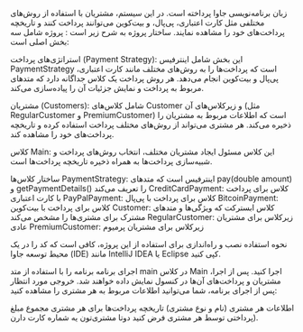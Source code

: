 زبان برنامه‌نویسی جاوا پرداخته است. در این سیستم، مشتریان با استفاده از روش‌های مختلفی مثل کارت اعتباری، پی‌پال، و بیت‌کوین می‌توانند پرداخت کنند و تاریخچه پرداخت‌های خود را مشاهده نمایند.
ساختار پروژه به شرح زیر است :
پروژه شامل سه بخش اصلی است:

استراتژی‌های پرداخت (Payment Strategy):
این بخش شامل اینترفیس PaymentStrategy است که پرداخت‌ها را به روش‌های مختلف مانند کارت اعتباری، پی‌پال و بیت‌کوین انجام می‌دهد.
هر روش پرداخت یک کلاس جداگانه دارد که متدهای مربوط به پرداخت و نمایش جزئیات آن را پیاده‌سازی می‌کند.

مشتریان (Customers):
شامل کلاس‌های Customer و زیرکلاس‌های آن (مثل RegularCustomer و PremiumCustomer) است که اطلاعات مربوط به مشتریان را ذخیره می‌کند.
هر مشتری می‌تواند از روش‌های مختلف پرداخت استفاده کرده و تاریخچه پرداخت‌های خود را مشاهده کند.

کلاس Main:
این کلاس مسئول ایجاد مشتریان مختلف، انتخاب روش‌های پرداخت و شبیه‌سازی پرداخت‌ها به همراه ذخیره تاریخچه پرداخت‌ها است.

ساختار کلاس‌ها
PaymentStrategy: اینترفیس است که متدهای pay(double amount) و getPaymentDetails() را تعریف می‌کند
CreditCardPayment: کلاس برای پرداخت با کارت اعتباری
PayPalPayment: کلاس برای پرداخت با پی‌پال
BitcoinPayment: کلاس برای پرداخت با بیت‌کوین
Customer: کلاس ابسترکت که ویژگی‌ها و متدهای مشترک برای مشتری‌ها را مشخص می‌کند
RegularCustomer: زیرکلاس برای مشتریان عادی
PremiumCustomer: زیرکلاس برای مشتریان پرمیوم

نحوه استفاده
نصب و راه‌اندازی
برای استفاده از این پروژه، کافی است که کد را در یک محیط توسعه جاوا (IDE) مانند IntelliJ IDEA یا Eclipse کپی کنید.

اجرای برنامه
برنامه را با استفاده از متد main در کلاس Main اجرا کنید.
پس از اجرا، مشتریان و پرداخت‌های آن‌ها در کنسول نمایش داده خواهند شد.
خروجی مورد انتظار
پس از اجرای برنامه، شما می‌توانید اطلاعات مربوط به هر مشتری را مشاهده کنید:

اطلاعات هر مشتری (نام و نوع مشتری)
تاریخچه پرداخت‌ها برای هر مشتری
مجموع مبلغ پرداختی توسط هر مشتری
فرض کنید دوتا مشتری‌تون یه شماره کارت دارن).